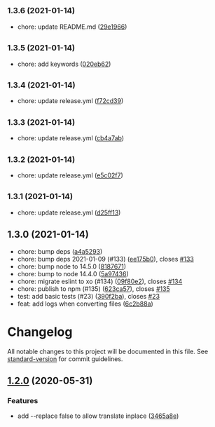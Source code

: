 ## <small>1.3.6 (2021-01-14)</small>

* chore: update README.md ([29e1966](https://github.com/thwonghin/chinese-convert-cli/commit/29e1966))



## <small>1.3.5 (2021-01-14)</small>

* chore: add keywords ([020eb62](https://github.com/thwonghin/chinese-convert-cli/commit/020eb62))



## <small>1.3.4 (2021-01-14)</small>

* chore: update release.yml ([f72cd39](https://github.com/thwonghin/chinese-convert-cli/commit/f72cd39))



## <small>1.3.3 (2021-01-14)</small>

* chore: update release.yml ([cb4a7ab](https://github.com/thwonghin/chinese-convert-cli/commit/cb4a7ab))



## <small>1.3.2 (2021-01-14)</small>

* chore: update release.yml ([e5c02f7](https://github.com/thwonghin/chinese-convert-cli/commit/e5c02f7))



## <small>1.3.1 (2021-01-14)</small>

* chore: update release.yml ([d25ff13](https://github.com/thwonghin/chinese-convert-cli/commit/d25ff13))



## 1.3.0 (2021-01-14)

* chore: bump deps ([a4a5293](https://github.com/thwonghin/chinese-convert-cli/commit/a4a5293))
* chore: bump deps 2021-01-09 (#133) ([ee175b0](https://github.com/thwonghin/chinese-convert-cli/commit/ee175b0)), closes [#133](https://github.com/thwonghin/chinese-convert-cli/issues/133)
* chore: bump node to 14.5.0 ([8187671](https://github.com/thwonghin/chinese-convert-cli/commit/8187671))
* chore: bump to node 14.4.0 ([5a97436](https://github.com/thwonghin/chinese-convert-cli/commit/5a97436))
* chore: migrate eslint to xo (#134) ([09f80e2](https://github.com/thwonghin/chinese-convert-cli/commit/09f80e2)), closes [#134](https://github.com/thwonghin/chinese-convert-cli/issues/134)
* chore: publish to npm (#135) ([623ca57](https://github.com/thwonghin/chinese-convert-cli/commit/623ca57)), closes [#135](https://github.com/thwonghin/chinese-convert-cli/issues/135)
* test: add basic tests (#23) ([390f2ba](https://github.com/thwonghin/chinese-convert-cli/commit/390f2ba)), closes [#23](https://github.com/thwonghin/chinese-convert-cli/issues/23)
* feat: add logs when converting files ([6c2b88a](https://github.com/thwonghin/chinese-convert-cli/commit/6c2b88a))



# Changelog

All notable changes to this project will be documented in this file. See [standard-version](https://github.com/conventional-changelog/standard-version) for commit guidelines.

## [1.2.0](https://github.com/thwonghin/chinese-convert-cli/compare/v1.1.1...v1.2.0) (2020-05-31)


### Features

* add --replace false to allow translate inplace ([3465a8e](https://github.com/thwonghin/chinese-convert-cli/commit/3465a8e7b9d338124d4de5eb2a3786e4a1415588))
